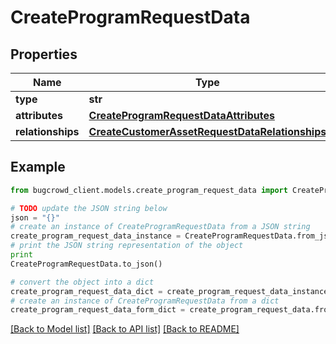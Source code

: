 # CreateProgramRequestData


## Properties

Name | Type | Description | Notes
------------ | ------------- | ------------- | -------------
**type** | **str** |  | 
**attributes** | [**CreateProgramRequestDataAttributes**](CreateProgramRequestDataAttributes.md) |  | 
**relationships** | [**CreateCustomerAssetRequestDataRelationships**](CreateCustomerAssetRequestDataRelationships.md) |  | 

## Example

```python
from bugcrowd_client.models.create_program_request_data import CreateProgramRequestData

# TODO update the JSON string below
json = "{}"
# create an instance of CreateProgramRequestData from a JSON string
create_program_request_data_instance = CreateProgramRequestData.from_json(json)
# print the JSON string representation of the object
print
CreateProgramRequestData.to_json()

# convert the object into a dict
create_program_request_data_dict = create_program_request_data_instance.to_dict()
# create an instance of CreateProgramRequestData from a dict
create_program_request_data_form_dict = create_program_request_data.from_dict(create_program_request_data_dict)
```
[[Back to Model list]](../README.md#documentation-for-models) [[Back to API list]](../README.md#documentation-for-api-endpoints) [[Back to README]](../README.md)


